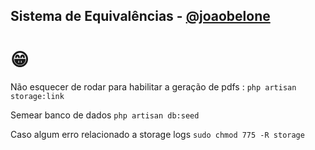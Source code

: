 ## Sistema de Equivalências - [@joaobelone](https://github.com/belone0) 

# 😁

Não esquecer de rodar para habilitar a geração de pdfs : ``` php artisan storage:link ```

Semear banco de dados ``` php artisan db:seed ```

Caso algum erro relacionado a storage logs ``` sudo chmod 775 -R storage ```
